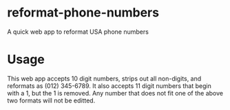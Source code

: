 # reformat-phone-numbers
A quick web app to reformat USA phone numbers

# Usage
This web app accepts 10 digit numbers, strips out all non-digits, and reformats as (012) 345-6789.
It also accepts 11 digit numbers that begin with a 1, but the 1 is removed.
Any number that does not fit one of the above two formats will not be editted.
